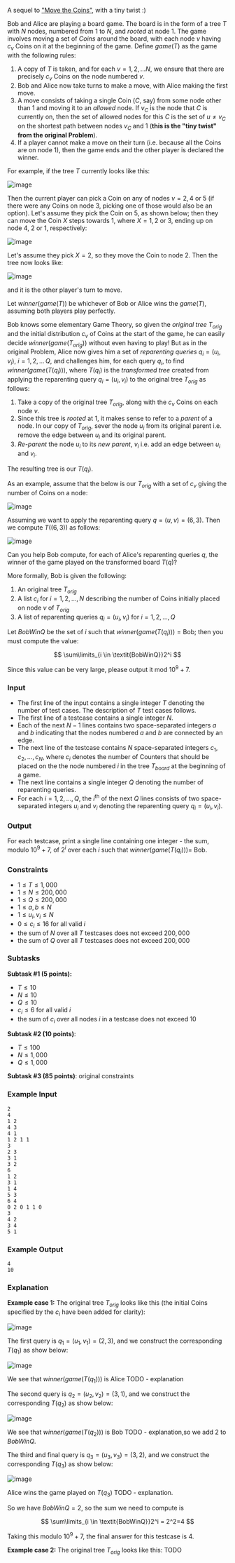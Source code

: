 A sequel to ["Move the Coins"](https://www.hackerrank.com/challenges/move-the-coins/problem), with a tiny twist :)

Bob and Alice are playing a board game.  The board is in the form of a tree $T$ with $N$ nodes, numbered from $1$ to $N$, and _rooted_ at node $1$. The game involves moving a set of *Coins* around the board, with each node $v$ having $c_v$ Coins on it at the beginning of the game. Define $\textit{game}(T)$ as the game with the following rules:

1. A copy of $T$ is taken, and for each $v=1,2,\dots N$, we ensure that there are precisely $c_v$ Coins on the node numbered $v$.
2. Bob and Alice now take turns to make a move, with Alice making the first move.
3. A move consists of taking a single Coin ($C$, say) from some node other than $1$ and moving it to an *allowed* node. If $v_C$ is the node that $C$ is currently on, then the set of allowed nodes for this $C$ is the set of $u \ne v_C$ on the shortest path between nodes $v_C$ and $1$ (**this is the "tiny twist" from the original Problem**).
4. If a player cannot make a move on their turn (i.e. because all the Coins are on node $1$), then the game ends and the other player is declared the winner.

For example, if the tree $T$ currently looks like this:

![image](http://campus.codechef.com/SITJMADM/content/MOVCOIN2-move-example1of3.png)

Then the current player can pick a Coin on any of nodes $v = 2, 4$ or $5$ (if there were any Coins on node $3$, picking one of those would also be an option). Let's assume they pick the Coin on $5$, as shown below; then they can move the Coin $X$ steps towards $1$, where $X=1,2$ or $3$, ending up on node $4$, $2$ or $1$, respectively:

![image](http://campus.codechef.com/SITJMADM/content/MOVCOIN2-move-example2of3.png)

Let's assume they pick $X=2$, so they move the Coin to node $2$. Then the tree now looks like:

![image](http://campus.codechef.com/SITJMADM/content/MOVCOIN2-move-example3of3.png)

and it is the other player's turn to move.

Let $\textit{winner}(\textit{game}(T))$ be whichever of Bob or Alice wins the $\textit{game}(T)$, assuming both players play perfectly.

Bob knows some elementary Game Theory, so given the _original tree_ $T_\textit{orig}$ and the initial distribution $c_v$ of Coins at the start of the game, he can easily decide $\textit{winner}(\textit{game}(T_\textit{orig}))$ without even having to play!  But as in the original Problem, Alice now gives him a set of _reparenting queries_ $q_i=(u_i, v_i)$, $i=1,2,\ldots\,Q$, and challenges him, for each query $q_i$, to find $\textit{winner}(\textit{game}(T(q_i)))$, where $T(q_i)$ is the _transformed tree_ created from applying the reparenting query $q_i=(u_i, v_i)$ to the original tree $T_{\textit{orig}}$ as follows:

1. Take a copy of the original tree $T_{\textit{orig}}$, along with the $c_v$ Coins on each node $v$.
2. Since this tree is _rooted_ at 1, it makes sense to refer to a _parent_ of a node.  In our copy of $T_{\textit{orig}}$, sever the node $u_i$ from its original parent i.e. remove the edge between $u_i$ and its original parent.
3. _Re-parent_ the node $u_i$ to its _new parent_, $v_i$ i.e. add an edge between $u_i$ and $v_i$.

The resulting tree is our $T(q_i)$.

As an example, assume that the below is our $T_\textit{orig}$ with a set of $c_v$ giving the number of Coins on a node:

![image](http://campus.codechef.com/SITJMADM/content/MOVCOIN2-EX-reparent1of2.png)

Assuming we want to apply the reparenting query $q=(u,v)=(6,3)$.  Then we compute $T((6,3))$ as follows:

![image](http://campus.codechef.com/SITJMADM/content/MOVCOIN2-EX-reparent2of2.png)

Can you help Bob compute, for each of Alice's reparenting queries $q$, the winner of the game played on the transformed board $T(q)$?

More formally, Bob is given the following:

1. An original tree $T_\textit{orig}$
2. A list $c_i$ for $i=1,2,\ldots,N$ describing the number of Coins initially placed on node $v$ of $T_\textit{orig}$
3. A list of reparenting queries $q_i=(u_i, v_i)$ for $i=1,2,\ldots,Q$

Let $\textit{BobWinQ}$ be the set of $i$ such that $\textit{winner}(\textit{game}(T(q_i)))=\text{Bob}$; then you must compute the value:

$$
\sum\limits_{i \in \textit{BobWinQ}}2^i
$$

Since this value can be very large, please output it mod $10^9+7$.

### Input

- The first line of the input contains a single integer $T$ denoting the number of test cases. The description of $T$ test cases follows.
- The first line of a testcase contains a single integer $N$.
- Each of the next $N-1$ lines contains two space-separated integers $a$ and $b$ indicating that the nodes numbered $a$ and $b$ are connected by an edge.
- The next line of the testcase contains $N$ space-separated integers $c_1, c_2, \ldots , c_N$, where $c_i$ denotes the number of Counters that should be placed on the the node numbered $i$ in the tree $T_{\textit{board}}$ at the beginning of a game.
- The next line contains a single integer $Q$ denoting the number of reparenting queries.
- For each $i=1,2,\dots,Q$, the $i^\text{th}$ of the next $Q$ lines consists of two space-separated integers $u_i$ and $v_i$ denoting the reparenting query $q_i=(u_i, v_i)$.

### Output

For each testcase, print a single line containing one integer - the sum, modulo $10^9+7$, of $2^i$ over each $i$ such that $\textit{winner}(\textit{game}(T(q_i))) =$ Bob.

### Constraints 
- $1 \le T \le 1,000$
- $1 \le N \le 200,000$
- $1 \le Q \le 200,000$
- $1 \le a,b \le N$
- $1 \le u_i,v_i \le N$
- $0 \le c_i \le 16$ for all valid $i$
- the sum of $N$ over all $T$ testcases does not exceed $200,000$
- the sum of $Q$ over all $T$ testcases does not exceed $200,000$

### Subtasks
**Subtask #1 (5 points):** 

- $T \le 10$
- $N \le 10$
- $Q \le 10$
- $c_i \le 6$ for all valid $i$
- the sum of $c_i$ over all nodes $i$ in a testcase does not exceed $10$

**Subtask #2 (10 points)**: 

* $T \le 100$ 
* $N \le 1,000$
* $Q \le 1,000$

**Subtask #3 (85 points)**: original constraints

### Example Input

```
2
4
1 2
4 3
4 1
1 2 1 1
3
2 3
3 1
3 2
6
1 2
3 1
1 4
5 3
6 4
0 2 0 1 1 0
3
4 2
3 4
5 1
```

### Example Output

```
4
10
```

### Explanation

**Example case 1:** The original tree $T_{\textit{orig}}$ looks like this (the initial Coins specified by the $c_i$ have been added for clarity):

![image](http://campus.codechef.com/SITJMADM/content/MOVCOIN2-EX1-1of4.png)

The first query is $q_1=(u_1, v_1)=(2,3)$, and we construct the corresponding $T(q_1)$ as show below:

![image](http://campus.codechef.com/SITJMADM/content/MOVCOIN2-EX1-2of4.png)

We see that $\textit{winner}(\textit{game}(T(q_1)))$ is Alice TODO - explanation

The second query is $q_2=(u_2, v_2)=(3,1)$, and we construct the corresponding $T(q_2)$ as show below:

![image](http://campus.codechef.com/SITJMADM/content/MOVCOIN2-EX1-3of4.png)

We see that $\textit{winner}(\textit{game}(T(q_2)))$ is Bob TODO - explanation,so we add $2$ to $\textit{BobWinQ}$.

The third and final query is $q_3=(u_3, v_3)=(3,2)$, and we construct the corresponding $T(q_3)$ as show below:

![image](http://campus.codechef.com/SITJMADM/content/MOVCOIN2-EX1-4of4.png)

Alice wins the game played on $T(q_3)$ TODO - explanation.

So we have $\textit{BobWinQ}={2}$, so the sum we need to compute is

$$
\sum\limits_{i \in \textit{BobWinQ}}2^i = 2^2=4
$$

Taking this modulo $10^9+7$, the final answer for this testcase is $4$.

**Example case 2:** The original tree $T_{\textit{orig}}$ looks like this: TODO
